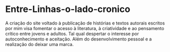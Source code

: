 # Entre-Linhas-o-lado-cronico
A criação do site voltado à publicação de histórias e textos autorais escritos por mim visa fomentar o acesso à literatura, à criatividade e ao pensamento crítico entre jovens e adultos. Tal qual despertar o interesse por autoconhecimento e aceitação. Além do desenvolvimento pessoal e a realização do deixar uma marca. 
